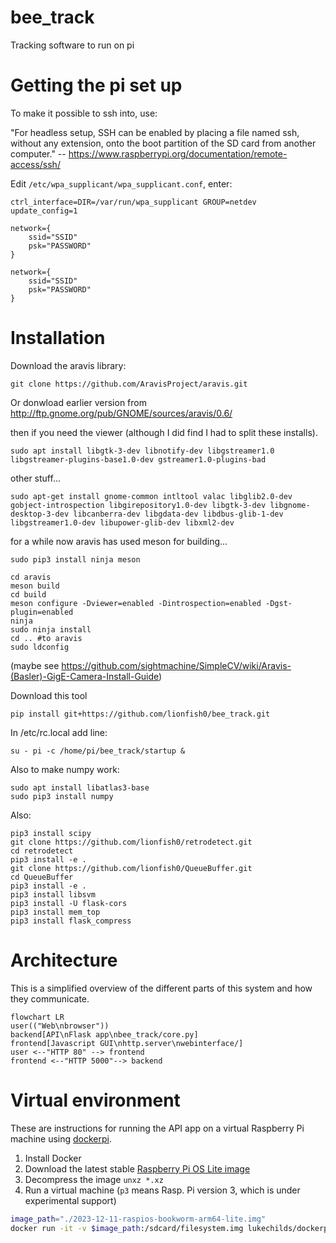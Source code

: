 # bee_track
Tracking software to run on pi

# Getting the pi set up

To make it possible to ssh into, use:

"For headless setup, SSH can be enabled by placing a file named ssh, without any extension, onto the boot partition of the SD card from another computer." -- https://www.raspberrypi.org/documentation/remote-access/ssh/


Edit `/etc/wpa_supplicant/wpa_supplicant.conf`, enter:

    ctrl_interface=DIR=/var/run/wpa_supplicant GROUP=netdev
    update_config=1
    
    network={
        ssid="SSID"
        psk="PASSWORD"
    }
    
    network={
        ssid="SSID"
        psk="PASSWORD"
    }

# Installation

Download the aravis library:

    git clone https://github.com/AravisProject/aravis.git

Or donwload earlier version from
http://ftp.gnome.org/pub/GNOME/sources/aravis/0.6/

then if you need the viewer (although I did find I had to split these installs).

    sudo apt install libgtk-3-dev libnotify-dev libgstreamer1.0 libgstreamer-plugins-base1.0-dev gstreamer1.0-plugins-bad

other stuff...

    sudo apt-get install gnome-common intltool valac libglib2.0-dev gobject-introspection libgirepository1.0-dev libgtk-3-dev libgnome-desktop-3-dev libcanberra-dev libgdata-dev libdbus-glib-1-dev libgstreamer1.0-dev libupower-glib-dev libxml2-dev

for a while now aravis has used meson for building...

    sudo pip3 install ninja meson
    
    cd aravis
    meson build
    cd build
    meson configure -Dviewer=enabled -Dintrospection=enabled -Dgst-plugin=enabled
    ninja
    sudo ninja install
    cd .. #to aravis
    sudo ldconfig

(maybe see https://github.com/sightmachine/SimpleCV/wiki/Aravis-(Basler)-GigE-Camera-Install-Guide)

Download this tool

    pip install git+https://github.com/lionfish0/bee_track.git

In /etc/rc.local add line:

    su - pi -c /home/pi/bee_track/startup &

Also to make numpy work:

    sudo apt install libatlas3-base
    sudo pip3 install numpy

Also:

    pip3 install scipy
    git clone https://github.com/lionfish0/retrodetect.git
    cd retrodetect
    pip3 install -e .
    git clone https://github.com/lionfish0/QueueBuffer.git
    cd QueueBuffer
    pip3 install -e .
    pip3 install libsvm
    pip3 install -U flask-cors
    pip3 install mem_top
    pip3 install flask_compress

# Architecture

This is a simplified overview of the different parts of this system and how they communicate.

```mermaid
flowchart LR
user(("Web\nbrowser"))
backend[API\nFlask app\nbee_track/core.py]
frontend[Javascript GUI\nhttp.server\nwebinterface/]
user <--"HTTP 80" --> frontend
frontend <--"HTTP 5000"--> backend
```

# Virtual environment

These are instructions for running the API app on a virtual Raspberry Pi machine using [dockerpi](https://github.com/lukechilds/dockerpi).

1. Install Docker
2. Download the latest stable [Raspberry Pi OS Lite image](https://www.raspberrypi.com/software/operating-systems/)
3. Decompress the image `unxz *.xz`
4. Run a virtual machine (`p3` means Rasp. Pi version 3, which is under experimental support)

```bash
image_path="./2023-12-11-raspios-bookworm-arm64-lite.img"
docker run -it -v $image_path:/sdcard/filesystem.img lukechilds/dockerpi:vm p3
```

